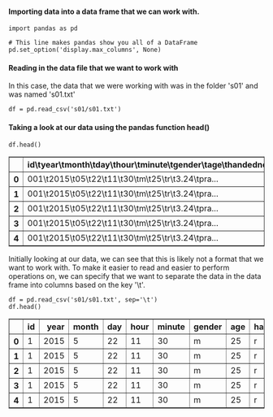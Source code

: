 #### Importing data into a data frame that we can work with.


```
import pandas as pd

# This line makes pandas show you all of a DataFrame
pd.set_option('display.max_columns', None)
```

#### Reading in the data file that we want to work with

In this case, the data that we were working with was in the folder 's01' and was named 's01.txt'


```
df = pd.read_csv('s01/s01.txt')
```

#### Taking a look at our data using the pandas function head()


```
df.head()
```




<div>
<style scoped>
    .dataframe tbody tr th:only-of-type {
        vertical-align: middle;
    }

    .dataframe tbody tr th {
        vertical-align: top;
    }

    .dataframe thead th {
        text-align: right;
    }
</style>
<table border="1" class="dataframe">
  <thead>
    <tr style="text-align: right;">
      <th></th>
      <th>id\tyear\tmonth\tday\thour\tminute\tgender\tage\thandedness\twait\tblock\ttrial\ttarget_location\ttarget\tflankers\trt\tresponse\terror\tpre_target_response\tITI_response\ttarget_on_error</th>
    </tr>
  </thead>
  <tbody>
    <tr>
      <th>0</th>
      <td>001\t2015\t05\t22\t11\t30\tm\t25\tr\t3.24\tpra...</td>
    </tr>
    <tr>
      <th>1</th>
      <td>001\t2015\t05\t22\t11\t30\tm\t25\tr\t3.24\tpra...</td>
    </tr>
    <tr>
      <th>2</th>
      <td>001\t2015\t05\t22\t11\t30\tm\t25\tr\t3.24\tpra...</td>
    </tr>
    <tr>
      <th>3</th>
      <td>001\t2015\t05\t22\t11\t30\tm\t25\tr\t3.24\tpra...</td>
    </tr>
    <tr>
      <th>4</th>
      <td>001\t2015\t05\t22\t11\t30\tm\t25\tr\t3.24\tpra...</td>
    </tr>
  </tbody>
</table>
</div>



Initially looking at our data, we can see that this is likely not a format that we want to work with. To make it easier to read and easier to perform operations on, we can specify that we want to separate the data in the data frame into columns based on the key '\t'.


```
df = pd.read_csv('s01/s01.txt', sep='\t')
df.head()
```




<div>
<style scoped>
    .dataframe tbody tr th:only-of-type {
        vertical-align: middle;
    }

    .dataframe tbody tr th {
        vertical-align: top;
    }

    .dataframe thead th {
        text-align: right;
    }
</style>
<table border="1" class="dataframe">
  <thead>
    <tr style="text-align: right;">
      <th></th>
      <th>id</th>
      <th>year</th>
      <th>month</th>
      <th>day</th>
      <th>hour</th>
      <th>minute</th>
      <th>gender</th>
      <th>age</th>
      <th>handedness</th>
      <th>wait</th>
      <th>block</th>
      <th>trial</th>
      <th>target_location</th>
      <th>target</th>
      <th>flankers</th>
      <th>rt</th>
      <th>response</th>
      <th>error</th>
      <th>pre_target_response</th>
      <th>ITI_response</th>
      <th>target_on_error</th>
    </tr>
  </thead>
  <tbody>
    <tr>
      <th>0</th>
      <td>1</td>
      <td>2015</td>
      <td>5</td>
      <td>22</td>
      <td>11</td>
      <td>30</td>
      <td>m</td>
      <td>25</td>
      <td>r</td>
      <td>3.24</td>
      <td>practice</td>
      <td>1</td>
      <td>left</td>
      <td>black</td>
      <td>incongruent</td>
      <td>NaN</td>
      <td>NaN</td>
      <td>NaN</td>
      <td>False</td>
      <td>False</td>
      <td>0.023</td>
    </tr>
    <tr>
      <th>1</th>
      <td>1</td>
      <td>2015</td>
      <td>5</td>
      <td>22</td>
      <td>11</td>
      <td>30</td>
      <td>m</td>
      <td>25</td>
      <td>r</td>
      <td>3.24</td>
      <td>practice</td>
      <td>2</td>
      <td>right</td>
      <td>black</td>
      <td>incongruent</td>
      <td>0.550</td>
      <td>black</td>
      <td>True</td>
      <td>False</td>
      <td>False</td>
      <td>0.023</td>
    </tr>
    <tr>
      <th>2</th>
      <td>1</td>
      <td>2015</td>
      <td>5</td>
      <td>22</td>
      <td>11</td>
      <td>30</td>
      <td>m</td>
      <td>25</td>
      <td>r</td>
      <td>3.24</td>
      <td>practice</td>
      <td>3</td>
      <td>up</td>
      <td>white</td>
      <td>incongruent</td>
      <td>0.565</td>
      <td>white</td>
      <td>True</td>
      <td>False</td>
      <td>False</td>
      <td>0.024</td>
    </tr>
    <tr>
      <th>3</th>
      <td>1</td>
      <td>2015</td>
      <td>5</td>
      <td>22</td>
      <td>11</td>
      <td>30</td>
      <td>m</td>
      <td>25</td>
      <td>r</td>
      <td>3.24</td>
      <td>practice</td>
      <td>4</td>
      <td>up</td>
      <td>black</td>
      <td>congruent</td>
      <td>0.453</td>
      <td>black</td>
      <td>True</td>
      <td>False</td>
      <td>False</td>
      <td>0.024</td>
    </tr>
    <tr>
      <th>4</th>
      <td>1</td>
      <td>2015</td>
      <td>5</td>
      <td>22</td>
      <td>11</td>
      <td>30</td>
      <td>m</td>
      <td>25</td>
      <td>r</td>
      <td>3.24</td>
      <td>practice</td>
      <td>5</td>
      <td>down</td>
      <td>black</td>
      <td>congruent</td>
      <td>0.442</td>
      <td>black</td>
      <td>True</td>
      <td>False</td>
      <td>False</td>
      <td>0.023</td>
    </tr>
  </tbody>
</table>
</div>




```

```
